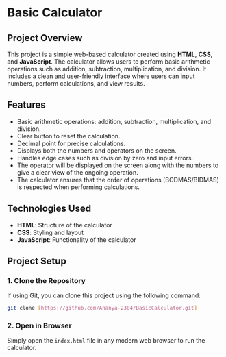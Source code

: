 # Basic Calculator

## Project Overview

This project is a simple web-based calculator created using **HTML**, **CSS**, and **JavaScript**. The calculator allows users to perform basic arithmetic operations such as addition, subtraction, multiplication, and division. It includes a clean and user-friendly interface where users can input numbers, perform calculations, and view results.

## Features

- Basic arithmetic operations: addition, subtraction, multiplication, and division.
- Clear button to reset the calculation.
- Decimal point for precise calculations.
- Displays both the numbers and operators on the screen.
- Handles edge cases such as division by zero and input errors.
- The operator will be displayed on the screen along with the numbers to give a clear view of the ongoing operation.
- The calculator ensures that the order of operations (BODMAS/BIDMAS) is respected when performing calculations.

## Technologies Used

- **HTML**: Structure of the calculator
- **CSS**: Styling and layout
- **JavaScript**: Functionality of the calculator

## Project Setup

### 1. Clone the Repository
If using Git, you can clone this project using the following command:

```bash
git clone [https://github.com/Ananya-2304/BasicCalculator.git]
```

### 2. Open in Browser
Simply open the `index.html` file in any modern web browser to run the calculator.

